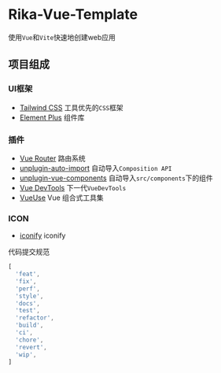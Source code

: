 # Rika-Vue-Template

使用`Vue`和`Vite`快速地创建web应用

## 项目组成

### UI框架

* [Tailwind CSS](https://tailwindcss.com/) 工具优先的`CSS`框架
* [Element Plus](https://element-plus.org/zh-CN/) 组件库

### 插件

* [Vue Router](https://router.vuejs.org/zh/) 路由系统
* [unplugin-auto-import](https://github.com/unplugin/unplugin-auto-import) 自动导入`Composition API`
* [unplugin-vue-components](https://github.com/unplugin/unplugin-vue-components) 自动导入`src/components`下的组件
* [Vue DevTools](https://devtools-next.vuejs.org/) 下一代`VueDevTools`
* [VueUse](https://vueuse.org/) Vue 组合式工具集

### ICON

* [iconify](https://iconify.design/) iconify

代码提交规范

```js
[
  'feat',
  'fix',
  'perf',
  'style',
  'docs',
  'test',
  'refactor',
  'build',
  'ci',
  'chore',
  'revert',
  'wip',
]
```
